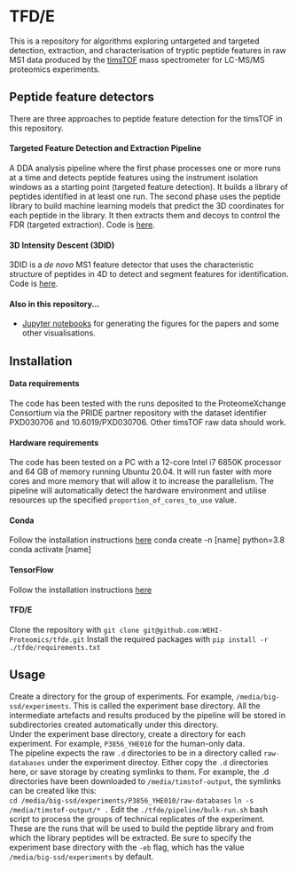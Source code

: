 # TFD/E
This is a repository for algorithms exploring untargeted and targeted detection, extraction, and characterisation of tryptic peptide features in raw MS1 data produced by the [timsTOF](https://www.bruker.com/en/products-and-solutions/mass-spectrometry/timstof/timstof.html) mass spectrometer for LC-MS/MS proteomics experiments.

## Peptide feature detectors
There are three approaches to peptide feature detection for the timsTOF in this repository.

#### Targeted Feature Detection and Extraction Pipeline
A DDA analysis pipeline where the first phase processes one or more runs at a time and detects peptide features using the instrument isolation windows as a starting point (targeted feature detection). It builds a library of peptides identified in at least one run. The second phase uses the peptide library to build machine learning models that predict the 3D coordinates for each peptide in the library. It then extracts them and decoys to control the FDR (targeted extraction). Code is [here](https://github.com/WEHI-Proteomics/tfde/tree/master/pipeline).

#### 3D Intensity Descent (3DID)
3DID is a *de novo* MS1 feature detector that uses the characteristic structure of peptides in 4D to detect and segment features for identification. Code is [here](https://github.com/WEHI-Proteomics/tfde/tree/master/3did).

#### Also in this repository...
- [Jupyter notebooks](https://github.com/WEHI-Proteomics/tfde/tree/master/notebooks/papers) for generating the figures for the papers and some other visualisations.

## Installation

#### Data requirements
The code has been tested with the runs deposited to the ProteomeXchange Consortium via the PRIDE partner repository with the dataset identifier PXD030706 and 10.6019/PXD030706. Other timsTOF raw data should work.

#### Hardware requirements
The code has been tested on a PC with a 12-core Intel i7 6850K processor and 64 GB of memory running Ubuntu 20.04. It will run faster with more cores and more memory that will allow it to increase the parallelism. The pipeline will automatically detect the hardware environment and utilise resources up the specified `proportion_of_cores_to_use` value.

#### Conda
Follow the installation instructions [here](https://www.anaconda.com/products/distribution)
    conda create -n [name] python=3.8
    conda activate [name]

#### TensorFlow
Follow the installation instructions [here](https://www.tensorflow.org/install)

#### TFD/E
Clone the repository with `git clone git@github.com:WEHI-Proteomics/tfde.git`
Install the required packages with `pip install -r ./tfde/requirements.txt`

## Usage
Create a directory for the group of experiments. For example, `/media/big-ssd/experiments`. This is called the experiment base directory. All the intermediate artefacts and results produced by the pipeline will be stored in subdirectories created automatically under this directory.  
Under the experiment base directory, create a directory for each experiment. For example, `P3856_YHE010` for the human-only data.  
The pipeline expects the raw `.d` directories to be in a directory called `raw-databases` under the experiment directoy. Either copy the `.d` directories here, or save storage by creating symlinks to them. For example, the .d directories have been downloaded to `/media/timstof-output`, the symlinks can be created like this:  
    `cd /media/big-ssd/experiments/P3856_YHE010/raw-databases`
    `ln -s /media/timstof-output/* .`
Edit the `./tfde/pipeline/bulk-run.sh` bash script to process the groups of technical replicates of the experiment. These are the runs that will be used to build the peptide library and from which the library peptides will be extracted. Be sure to specify the experiment base directory with the `-eb` flag, which has the value `/media/big-ssd/experiments` by default.  
